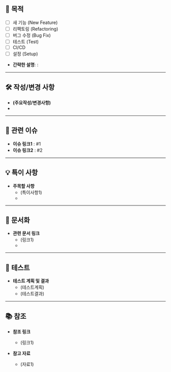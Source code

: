 ## 🎯 목적

- [ ] 새 기능 (New Feature)
- [ ] 리팩토링 (Refactoring)
- [ ] 버그 수정 (Bug Fix)
- [ ] 테스트 (Test)
- [ ] CI/CD
- [ ] 설정 (Setup)

- **간략한 설명**:
  : 

---

## 🛠 작성/변경 사항

- **(주요작성/변경사항)**
- 
---

## 🔗 관련 이슈

- **이슈 링크1** : #1
- **이슈 링크2** : #2


---

## 💡 특이 사항

- **주목할 사항** 
  - (특이사항1)
  - 

---

## 📖 문서화

- **관련 문서 링크** 
  - (링크1)
  - 
---

## 🧪 테스트

- **테스트 계획 및 결과** 
  - (테스트계획)
  - (테스트결과)

---

## 📚 참조

- **참조 링크**
  - (링크1)
 
- **참고 자료**
  - (자료1)
